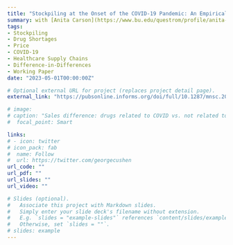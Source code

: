 ```yaml
---
title: "Stockpiling at the Onset of the COVID-19 Pandemic: An Empirical Analysis of National Prescription Drug Sales and Prices"
summary: with [Anita Carson](https://www.bu.edu/questrom/profile/anita-carson/), [Erin Fox](https://pharmacyservices.utah.edu/residency/drug-info-staff), and [Rena Conti](https://www.bu.edu/questrom/profile/rena-conti/). forthcoming, **Management Science.**
tags:
- Stockpiling
- Drug Shortages
- Price
- COVID-19
- Healthcare Supply Chains
- Difference-in-Differences
- Working Paper
date: "2023-05-01T00:00:00Z"

# Optional external URL for project (replaces project detail page).
external_link: "https://pubsonline.informs.org/doi/full/10.1287/mnsc.2021.04150"

# image:
# caption: "Sales difference: drugs related to COVID vs. not related to COVID"
#  focal_point: Smart

links:
# - icon: twitter
# icon_pack: fab
#  name: Follow
#  url: https://twitter.com/georgecushen
url_code: ""
url_pdf: ""
url_slides: ""
url_video: ""

# Slides (optional).
#   Associate this project with Markdown slides.
#   Simply enter your slide deck's filename without extension.
#   E.g. `slides = "example-slides"` references `content/slides/example-slides.md`.
#   Otherwise, set `slides = ""`.
# slides: example
---
```

